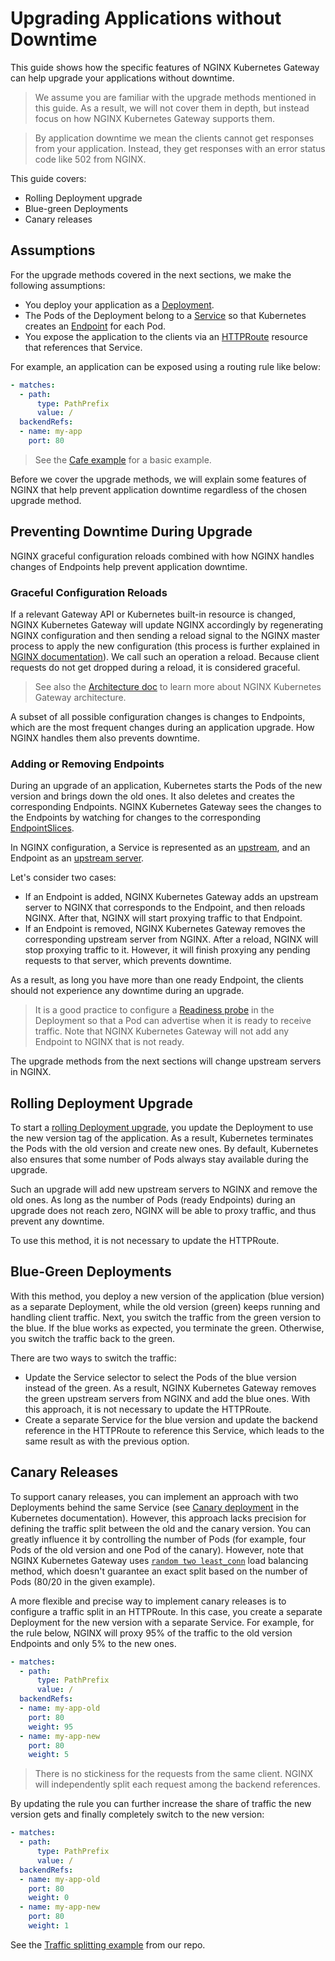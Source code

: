 # Upgrading Applications without Downtime

This guide shows how the specific features of NGINX Kubernetes Gateway can help upgrade your applications without
downtime.

> We assume you are familiar with the upgrade methods mentioned in this guide. As a result, we will not cover
> them in depth, but instead focus on how NGINX Kubernetes Gateway supports them.
<!--- This comment silences the linter. Otherwise, it will complain about the empty line, which is intentional here-->
> By application downtime we mean the clients cannot get responses from your application. Instead,
> they get responses with an error status code like 502 from NGINX.

This guide covers:

- Rolling Deployment upgrade
- Blue-green Deployments
- Canary releases

## Assumptions

For the upgrade methods covered in the next sections, we make the following assumptions:

- You deploy your application as a [Deployment][deployment].
- The Pods of the Deployment belong to a [Service][service] so that Kubernetes creates an [Endpoint][endpoints] for
  each Pod.
- You expose the application to the clients via an [HTTPRoute][httproute] resource that references that Service.

[deployment]:https://kubernetes.io/docs/concepts/workloads/controllers/deployment/

[service]:https://kubernetes.io/docs/concepts/services-networking/service/

[httproute]:https://gateway-api.sigs.k8s.io/api-types/httproute/

[endpoints]:https://kubernetes.io/docs/reference/kubernetes-api/service-resources/endpoints-v1/

For example, an application can be exposed using a routing rule like below:

```yaml
- matches:
  - path:
      type: PathPrefix
      value: /
  backendRefs:
  - name: my-app
    port: 80
```

> See the [Cafe example](/examples/cafe-example) for a basic example.

Before we cover the upgrade methods, we will explain some features of NGINX that help prevent application downtime
regardless of the chosen upgrade method.

## Preventing Downtime During Upgrade

NGINX graceful configuration reloads combined with how NGINX handles changes of Endpoints help prevent
application downtime.

### Graceful Configuration Reloads

If a relevant Gateway API or Kubernetes built-in resource is changed, NGINX Kubernetes Gateway will update NGINX
accordingly by regenerating NGINX configuration and then sending a reload signal to the NGINX master process to apply
the new configuration (this process is further explained in [NGINX documentation][reconfiguration]). We call such an
operation a reload. Because client requests do not get dropped during a reload, it is considered graceful.

[reconfiguration]:https://nginx.org/en/docs/control.html?#reconfiguration


> See also the [Architecture doc](/docs/architecture.md) to learn more about NGINX Kubernetes Gateway architecture.

A subset of all possible configuration changes is changes to Endpoints, which are the most frequent changes during
an application upgrade. How NGINX handles them also prevents downtime.

### Adding or Removing Endpoints

During an upgrade of an application, Kubernetes starts the Pods of the new version and brings down the old ones. It also
deletes and creates the corresponding Endpoints. NGINX Kubernetes Gateway sees the changes to the Endpoints by watching
for changes to the corresponding [EndpointSlices][endpoint-slices].

[endpoint-slices]:https://kubernetes.io/docs/concepts/services-networking/endpoint-slices/

In NGINX configuration, a Service is represented as an [upstream][upstream], and an Endpoint as an
[upstream server][upstream-server].

[upstream]:https://nginx.org/en/docs/http/ngx_http_upstream_module.html#upstream

[upstream-server]:https://nginx.org/en/docs/http/ngx_http_upstream_module.html#server

Let's consider two cases:

- If an Endpoint is added, NGINX Kubernetes Gateway adds an upstream server to NGINX that corresponds to the Endpoint,
  and then reloads NGINX. After that, NGINX will start proxying traffic to that Endpoint.
- If an Endpoint is removed, NGINX Kubernetes Gateway removes the corresponding upstream server from NGINX. After
  a reload, NGINX will stop proxying traffic to it. However, it will finish proxying any pending requests to that
  server, which prevents downtime.

As a result, as long you have more than one ready Endpoint, the clients should not experience any downtime during
an upgrade.

> It is a good practice to configure a [Readiness probe][readiness-probe] in the Deployment so that a Pod can advertise
> when it is ready to receive traffic. Note that NGINX Kubernetes Gateway will not add any Endpoint to NGINX that is not
> ready.

[readiness-probe]:https://kubernetes.io/docs/tasks/configure-pod-container/configure-liveness-readiness-startup-probes/

The upgrade methods from the next sections will change upstream servers in NGINX.

## Rolling Deployment Upgrade

To start a [rolling Deployment upgrade][rolling-upgrade], you update the Deployment to use the new version tag of
the application. As a result, Kubernetes terminates the Pods with the old version and create new ones. By default,
Kubernetes also ensures that some number of Pods always stay available during the upgrade.

[rolling-upgrade]:https://kubernetes.io/docs/concepts/workloads/controllers/deployment/#rolling-update-deployment

Such an upgrade will add new upstream servers to NGINX and remove the old ones. As long as the number
of Pods (ready Endpoints) during an upgrade does not reach zero, NGINX will be able to proxy traffic, and thus prevent
any downtime.

To use this method, it is not necessary to update the HTTPRoute.

## Blue-Green Deployments

With this method, you deploy a new version of the application (blue version) as a separate Deployment,
while the old version (green) keeps running and handling client traffic. Next, you switch the traffic from the
green version to the blue. If the blue works as expected, you terminate the green. Otherwise, you switch the traffic
back to the green.

There are two ways to switch the traffic:

- Update the Service selector to select the Pods of the blue version instead of the green. As a result, NGINX Kubernetes
  Gateway removes the green upstream servers from NGINX and add the blue ones. With this approach, it is not
  necessary to update the HTTPRoute.
- Create a separate Service for the blue version and update the backend reference in the HTTPRoute to reference this
  Service, which leads to the same result as with the previous option.

## Canary Releases

To support canary releases, you can implement an approach with two Deployments behind the same Service (see
[Canary deployment][canary] in the Kubernetes documentation). However, this approach lacks precision for defining the
traffic split between the old and the canary version. You can greatly influence it by controlling the number of Pods
(for example, four Pods of the old version and one Pod of the canary). However, note that NGINX Kubernetes Gateway uses
[`random two least_conn`][random-method] load balancing method, which doesn't guarantee an exact split based on the
number of Pods (80/20 in the given example).

[canary]:https://kubernetes.io/docs/concepts/workloads/controllers/deployment/#canary-deployment
[random-method]:https://nginx.org/en/docs/http/ngx_http_upstream_module.html#random

A more flexible and precise way to implement canary releases is to configure a traffic split in an HTTPRoute. In this
case, you create a separate Deployment for the new version with a separate Service. For example, for the rule below,
NGINX will proxy 95% of the traffic to the old version Endpoints and only 5% to the new ones.

```yaml
- matches:
  - path:
      type: PathPrefix
      value: /
  backendRefs:
  - name: my-app-old
    port: 80
    weight: 95
  - name: my-app-new
    port: 80
    weight: 5
```

> There is no stickiness for the requests from the same client. NGINX will independently split each request among
> the backend references.

By updating the rule you can further increase the share of traffic the new version gets and finally completely switch
to the new version:

```yaml
- matches:
  - path:
      type: PathPrefix
      value: /
  backendRefs:
  - name: my-app-old
    port: 80
    weight: 0
  - name: my-app-new
    port: 80
    weight: 1
```

See the [Traffic splitting example](/examples/traffic-splitting) from our repo.
